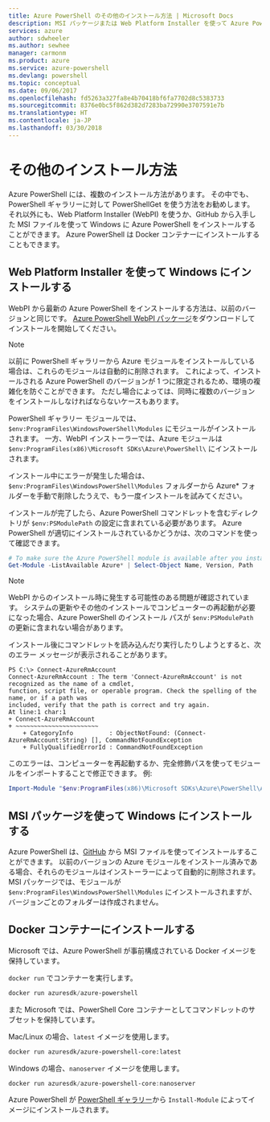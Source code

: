 ```yaml
---
title: Azure PowerShell のその他のインストール方法 | Microsoft Docs
description: MSI パッケージまたは Web Platform Installer を使って Azure PowerShell をインストールする方法について説明します。
services: azure
author: sdwheeler
ms.author: sewhee
manager: carmonm
ms.product: azure
ms.service: azure-powershell
ms.devlang: powershell
ms.topic: conceptual
ms.date: 09/06/2017
ms.openlocfilehash: fd5263a327fa8e4b70418bf6fa7702d8c5383733
ms.sourcegitcommit: 8376e0bc5f862d382d7283ba72990e3707591e7b
ms.translationtype: HT
ms.contentlocale: ja-JP
ms.lasthandoff: 03/30/2018
---
```

# <a name="other-installation-methods"></a>その他のインストール方法

Azure PowerShell には、複数のインストール方法があります。 その中でも、PowerShell ギャラリーに対して PowerShellGet を使う方法をお勧めします。 それ以外にも、Web Platform Installer (WebPI) を使うか、GitHub から入手した MSI ファイルを使って Windows に Azure PowerShell をインストールすることができます。 Azure PowerShell は Docker コンテナーにインストールすることもできます。

## <a name="install-on-windows-using-the-web-platform-installer"></a>Web Platform Installer を使って Windows にインストールする

WebPI から最新の Azure PowerShell をインストールする方法は、以前のバージョンと同じです。
[Azure PowerShell WebPI パッケージ](http://aka.ms/webpi-azps)をダウンロードしてインストールを開始してください。

> [!NOTE]
> 以前に PowerShell ギャラリーから Azure モジュールをインストールしている場合は、これらのモジュールは自動的に削除されます。 これによって、インストールされる Azure PowerShell のバージョンが 1 つに限定されるため、環境の複雑化を防ぐことができます。 ただし場合によっては、同時に複数のバージョンをインストールしなければならないケースもあります。
>
> PowerShell ギャラリー モジュールでは、`$env:ProgramFiles\WindowsPowerShell\Modules` にモジュールがインストールされます。 一方、WebPI インストーラーでは、Azure モジュールは `$env:ProgramFiles(x86)\Microsoft SDKs\Azure\PowerShell\` にインストールされます。
>
> インストール中にエラーが発生した場合は、`$env:ProgramFiles\WindowsPowerShell\Modules` フォルダーから Azure* フォルダーを手動で削除したうえで、もう一度インストールを試みてください。

インストールが完了したら、Azure PowerShell コマンドレットを含むディレクトリが `$env:PSModulePath` の設定に含まれている必要があります。 Azure PowerShell が適切にインストールされているかどうかは、次のコマンドを使って確認できます。

```powershell
# To make sure the Azure PowerShell module is available after you install
Get-Module -ListAvailable Azure* | Select-Object Name, Version, Path
```

> [!NOTE]
> WebPI からのインストール時に発生する可能性のある問題が確認されています。 システムの更新やその他のインストールでコンピューターの再起動が必要になった場合、Azure PowerShell のインストール パスが `$env:PSModulePath` の更新に含まれない場合があります。

インストール後にコマンドレットを読み込んだり実行したりしようとすると、次のエラー メッセージが表示されることがあります。

```
PS C:\> Connect-AzureRmAccount
Connect-AzureRmAccount : The term 'Connect-AzureRmAccount' is not recognized as the name of a cmdlet,
function, script file, or operable program. Check the spelling of the name, or if a path was
included, verify that the path is correct and try again.
At line:1 char:1
+ Connect-AzureRmAccount
+ ~~~~~~~~~~~~~~~~~~~~~~~
    + CategoryInfo          : ObjectNotFound: (Connect-AzureRmAccount:String) [], CommandNotFoundException
    + FullyQualifiedErrorId : CommandNotFoundException
```

このエラーは、コンピューターを再起動するか、完全修飾パスを使ってモジュールをインポートすることで修正できます。 例: 

```powershell
Import-Module "$env:ProgramFiles(x86)\Microsoft SDKs\Azure\PowerShell\AzureRM.psd1"
```

## <a name="install-on-windows-using-the-msi-package"></a>MSI パッケージを使って Windows にインストールする

Azure PowerShell は、[GitHub](https://aka.ms/azps-release) から MSI ファイルを使ってインストールすることができます。 以前のバージョンの Azure モジュールをインストール済みである場合、それらのモジュールはインストーラーによって自動的に削除されます。 MSI パッケージでは、モジュールが `$env:ProgramFiles\WindowsPowerShell\Modules` にインストールされますが、バージョンごとのフォルダーは作成されません。

## <a name="install-in-a-docker-container"></a>Docker コンテナーにインストールする

Microsoft では、Azure PowerShell が事前構成されている Docker イメージを保持しています。

`docker run` でコンテナーを実行します。

```powershell
docker run azuresdk/azure-powershell
```

また Microsoft では、PowerShell Core コンテナーとしてコマンドレットのサブセットを保持しています。

Mac/Linux の場合、`latest` イメージを使用します。

```bash
docker run azuresdk/azure-powershell-core:latest
```

Windows の場合、`nanoserver` イメージを使用します。

```powershell
docker run azuresdk/azure-powershell-core:nanoserver
```

Azure PowerShell が [PowerShell ギャラリー](https://www.powershellgallery.com/)から `Install-Module` によってイメージにインストールされます。
